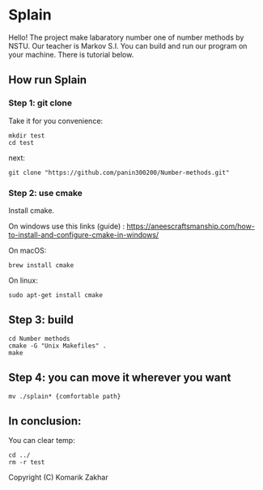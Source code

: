 # Splain
Hello! The project make labaratory number one of number methods by NSTU. Our teacher is Markov S.I.
You can build and run our program on your machine. There is tutorial below.
## How run Splain
### Step 1: git clone
Take it for you convenience:
```
mkdir test
cd test
```
next:
```
git clone "https://github.com/panin300200/Number-methods.git"
```
### Step 2: use cmake
Install cmake.

On windows use this links (guide) : https://aneescraftsmanship.com/how-to-install-and-configure-cmake-in-windows/

On macOS:
```
brew install cmake
```
On linux:
```
sudo apt-get install cmake
```
## Step 3: build
```
cd Number methods
cmake -G "Unix Makefiles" .
make
```
## Step 4: you can move it wherever you want
```
mv ./splain* {comfortable path}
```
## In conclusion:
You can clear temp:
```
cd ../
rm -r test
```

Copyright (C) Komarik Zakhar

